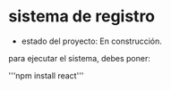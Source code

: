<h1> sistema de registro </h1>

- estado del proyecto: En construcción. 

para ejecutar el sistema, debes poner:

'''npm install react'''
